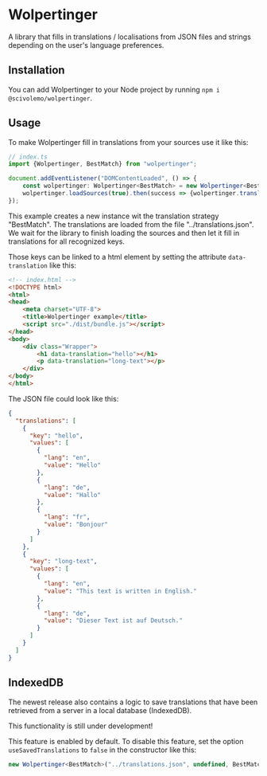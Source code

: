 # Wolpertinger
A library that fills in translations / localisations from JSON files and strings depending on the user's language preferences.

## Installation
You can add Wolpertinger to your Node project by running
`npm i @scivolemo/wolpertinger`.

## Usage
To make Wolpertinger fill in translations from your sources use it like this:
```ts
// index.ts
import {Wolpertinger, BestMatch} from "wolpertinger";

document.addEventListener("DOMContentLoaded", () => {
    const wolpertinger: Wolpertinger<BestMatch> = new Wolpertinger<BestMatch>("../translations.json", undefined, BestMatch);
    wolpertinger.loadSources(true).then(success => {wolpertinger.translateAll("Not found").then(r => {})});
});
```
This example creates a new instance wit the translation strategy "BestMatch". The translations are loaded from the file "../translations.json".
We wait for the library to finish loading the sources and then let it fill in translations for all recognized keys.

Those keys can be linked to a html element by setting the attribute `data-translation` like this:
```html
<!-- index.html -->
<!DOCTYPE html>
<html>
<head>
    <meta charset="UTF-8">
    <title>Wolpertinger example</title>
    <script src="./dist/bundle.js"></script>
</head>
<body>
    <div class="Wrapper">
        <h1 data-translation="hello"></h1>
        <p data-translation="long-text"></p>
    </div>
</body>
</html>
```

The JSON file could look like this:
```json
{
  "translations": [
    {
      "key": "hello",
      "values": [
        {
          "lang": "en",
          "value": "Hello"
        },
        {
          "lang": "de",
          "value": "Hallo"
        },
        {
          "lang": "fr",
          "value": "Bonjour"
        }
      ]
    },
    {
      "key": "long-text",
      "values": [
        {
          "lang": "en",
          "value": "This text is written in English."
        },
        {
          "lang": "de",
          "value": "Dieser Text ist auf Deutsch."
        }
      ]
    }
  ]
}
```

## IndexedDB
The newest release also contains a logic to save translations that have been retrieved from a server in a local database (IndexedDB).

This functionality is still under development!

This feature is enabled by default. To disable this feature, set the option `useSavedTranslations` to `false` in the constructor like this:
```ts
new Wolpertinger<BestMatch>("../translations.json", undefined, BestMatch, useSavedTranslations=false);
```
